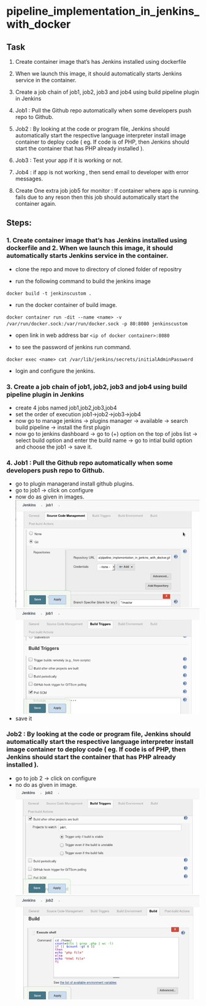 # pipeline_implementation_in_jenkins_with_docker

## Task
1.	Create container image that’s has Jenkins installed  using dockerfile 

2.	When we launch this image, it should automatically starts Jenkins service in the container.

3.	Create a job chain of job1, job2, job3 and  job4 using build pipeline plugin in Jenkins 

4.	 Job1 : Pull  the Github repo automatically when some developers push repo to Github.

5.	 Job2 : By looking at the code or program file, Jenkins should automatically start the respective language interpreter install image container to deploy code ( eg. If code is of  PHP, then Jenkins should start the container that has PHP already installed ).

6.	Job3 : Test your app if it  is working or not.

7.	Job4 : if app is not working , then send email to developer with error messages.

8.	Create One extra job job5 for monitor : If container where app is running. fails due to any reson then this job should automatically start the container again.

## Steps:
### 1.	Create container image that’s has Jenkins installed  using dockerfile and 2.	When we launch this image, it should automatically starts Jenkins service in the container.

- clone the repo and move to directory of cloned folder of repositry

- run the following command to build the jenkins image

`docker build -t jenkinscustom .`

- run the docker container of build image.

`docker container run -dit --name <name> -v /var/run/docker.sock:/var/run/docker.sock -p 80:8080 jenkinscustom`

- open link in web address bar `<ip of docker container>:8080`

- to see the password of jenkins run command.

`docker exec <name> cat /var/lib/jenkins/secrets/initialAdminPassword`

- login and configure the jenkins.

### 3.	Create a job chain of job1, job2, job3 and  job4 using build pipeline plugin in Jenkins 

- create 4 jobs named job1,job2,job3,job4
- set the order of execution job1->job2->job3->job4
- now go to manage jenkins -> plugins manager -> available -> search build pipeline -> install the first plugin
- now go to jenkins dashboard -> go to (+) option on the top of jobs list -> select build option and enter the build name -> go to intial build option and choose the job1 -> save it.

### 4.	 Job1 : Pull  the Github repo automatically when some developers push repo to Github.

- go to plugin managerand install github plugins.
- go to job1 -> click on configure
- now do as given in images.
![configure github pull](/pictures/1_task2.PNG)
![configure github pull](/pictures/2_task2.PNG)
- save it

### Job2 : By looking at the code or program file, Jenkins should automatically start the respective language interpreter install image container to deploy code ( eg. If code is of  PHP, then Jenkins should start the container that has PHP already installed ).

- go to job 2 -> click on configure
- no do as given in image.
![checking the format](/pictures/4_Task2.PNG)
![checking the format](/pictures/5_Task2.PNG)
